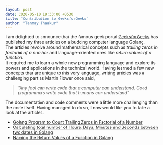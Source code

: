 ```yaml
---
layout: post
date: 2020-05-10 19:33:00 +0530
title: "Contribution to GeeksforGeeks"
author: "Tanmay Thaakur"
---
```



I am delighted to announce that the famous geek portal <a target="_blank" href="https://geeksforgeeks.org"> GeeksforGeeks</a> has published my three articles on a budding computer language Golang.  
The articles revolve around mathematical concepts such as *trailing zeros in factorial of a number* and language-oriented ones like *return values of a function*.  
It required me to learn a whole new programming language and explore its powers and applications in the technical world. Having learned a few new concepts that are unique to this very language, writing articles was a challenging part as Martin Flower once said,  

> *"Any fool can write code that a computer can understand. Good programmers write code that humans can understand"*

The documentation and code comments were a little more challenging than the code itself.
Having managed to do so, I now would like you to take a look at the articles.

<ul>
    <li><a href="https://www.geeksforgeeks.org/golang-program-to-count-trailing-zeros-in-factorial-of-a-number/" target="_blank">Golang Program to Count Trailing Zeros in Factorial of a Number</a></li>
    <li><a target="_blank" href="https://www.geeksforgeeks.org/calculating-total-number-of-hours-days-minutes-and-seconds-between-two-dates-in-golang/">Calculating total number of Hours, Days, Minutes and Seconds between two dates in Golang</a></li>
    <li><a target="_blank" href="https://www.geeksforgeeks.org/naming-the-return-values-of-a-function-in-golang/">Naming the Return Values of a Function in Golang</a></li>
</ul>
